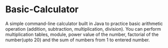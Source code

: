 # Basic-Calculator
A simple command-line calculator built in Java to practice basic arithmetic operation (addition, subtraction, multiplication, division).
You can perform multiplication tables, module, power value of the number, factorial of the number(upto 20) and the sum of numbers from 1 to entered number.
